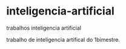 # inteligencia-artificial
trabalhos inteligencia artificial


trabalho de inteligencia artifical do 1bimestre.  
